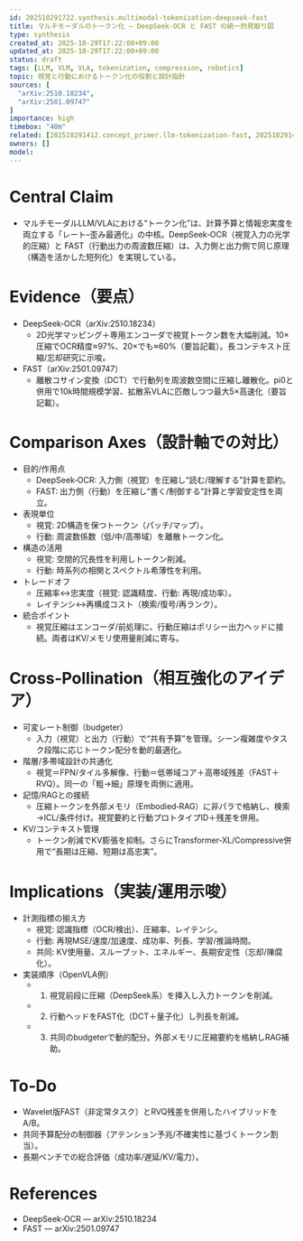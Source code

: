 ```yaml
---
id: 202510291722.synthesis.multimodal-tokenization-deepseek-fast
title: マルチモーダルのトークン化 — DeepSeek‑OCR と FAST の統一的見取り図
type: synthesis
created_at: 2025-10-29T17:22:00+09:00
updated_at: 2025-10-29T17:22:00+09:00
status: draft
tags: [LLM, VLM, VLA, tokenization, compression, robotics]
topic: 視覚と行動におけるトークン化の役割と設計指針
sources: [
  "arXiv:2510.18234",
  "arXiv:2501.09747"
]
importance: high
timebox: "40m"
related: [202510291412.concept_primer.llm-tokenization-fast, 202510291413.paper_note.fast-action-tokenization]
owners: []
model: 
---
```


# Central Claim
- マルチモーダルLLM/VLAにおける“トークン化”は、計算予算と情報忠実度を両立する「レート–歪み最適化」の中核。DeepSeek‑OCR（視覚入力の光学的圧縮）と FAST（行動出力の周波数圧縮）は、入力側と出力側で同じ原理（構造を活かした短列化）を実現している。

# Evidence（要点）
- DeepSeek‑OCR（arXiv:2510.18234）
  - 2D光学マッピング＋専用エンコーダで視覚トークン数を大幅削減。10×圧縮でOCR精度≈97%、20×でも≈60%（要旨記載）。長コンテキスト圧縮/忘却研究に示唆。
- FAST（arXiv:2501.09747）
  - 離散コサイン変換（DCT）で行動列を周波数空間に圧縮し離散化。pi0と併用で10k時間規模学習、拡散系VLAに匹敵しつつ最大5×高速化（要旨記載）。

# Comparison Axes（設計軸での対比）
- 目的/作用点
  - DeepSeek‑OCR: 入力側（視覚）を圧縮し“読む/理解する”計算を節約。
  - FAST: 出力側（行動）を圧縮し“書く/制御する”計算と学習安定性を両立。
- 表現単位
  - 視覚: 2D構造を保つトークン（パッチ/マップ）。
  - 行動: 周波数係数（低/中/高帯域）を離散トークン化。
- 構造の活用
  - 視覚: 空間的冗長性を利用しトークン削減。
  - 行動: 時系列の相関とスペクトル希薄性を利用。
- トレードオフ
  - 圧縮率↔忠実度（視覚: 認識精度、行動: 再現/成功率）。
  - レイテンシ↔再構成コスト（検索/復号/再ランク）。
- 統合ポイント
  - 視覚圧縮はエンコーダ/前処理に、行動圧縮はポリシー出力ヘッドに接続。両者はKV/メモリ使用量削減に寄与。

# Cross‑Pollination（相互強化のアイデア）
- 可変レート制御（budgeter）
  - 入力（視覚）と出力（行動）で“共有予算”を管理。シーン複雑度やタスク段階に応じトークン配分を動的最適化。
- 階層/多帯域設計の共通化
  - 視覚＝FPN/タイル多解像、行動＝低帯域コア＋高帯域残差（FAST＋RVQ）。同一の「粗→細」原理を両側に適用。
- 記憶/RAGとの接続
  - 圧縮トークンを外部メモリ（Embodied‑RAG）に非パラで格納し、検索→ICL/条件付け。視覚要約と行動プロトタイプID＋残差を併用。
- KV/コンテキスト管理
  - トークン削減でKV膨張を抑制。さらにTransformer‑XL/Compressive併用で“長期は圧縮、短期は高忠実”。

# Implications（実装/運用示唆）
- 計測指標の揃え方
  - 視覚: 認識指標（OCR/検出）、圧縮率、レイテンシ。
  - 行動: 再現MSE/速度/加速度、成功率、列長、学習/推論時間。
  - 共同: KV使用量、スループット、エネルギー、長期安定性（忘却/陳腐化）。
- 実装順序（OpenVLA例）
  - 1) 視覚前段に圧縮（DeepSeek系）を挿入し入力トークンを削減。
  - 2) 行動ヘッドをFAST化（DCT＋量子化）し列長を削減。
  - 3) 共同のbudgeterで動的配分。外部メモリに圧縮要約を格納しRAG補助。

# To‑Do
- Wavelet版FAST（非定常タスク）とRVQ残差を併用したハイブリッドをA/B。
- 共同予算配分の制御器（アテンション予兆/不確実性に基づくトークン割当）。
- 長期ベンチでの総合評価（成功率/遅延/KV/電力）。

# References
- DeepSeek‑OCR — arXiv:2510.18234
- FAST — arXiv:2501.09747
